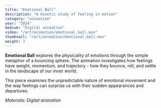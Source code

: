 ```yaml
---
title: "Emotional Ball"
description: "A kinetic study of feeling in motion"
category: "animation"
year: "2024"
medium: "Digital animation"
video: "/art/animation/emotional_ball.mov"
thumbnail: "/art/animation/emotional_ball.mov"
weight: 3
---
```


**Emotional Ball** explores the physicality of emotions through the simple metaphor of a bouncing sphere. The animation investigates how feelings have weight, momentum, and trajectory - how they bounce, roll, and settle in the landscape of our inner world.

This piece examines the unpredictable nature of emotional movement and the way feelings can surprise us with their sudden appearances and departures.

*Materials: Digital animation* 
